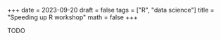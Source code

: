 +++
date = 2023-09-20
draft = false
tags = ["R", "data science"]
title = "Speeding up R workshop"
math = false
+++

TODO
